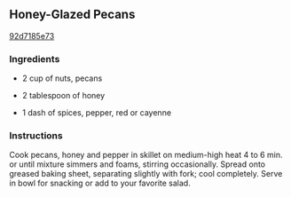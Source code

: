 ## Honey-Glazed Pecans

[92d7185e73](http://www.kraftrecipes.com/recipes/honey-glazed-pecans-68997.aspx)

### Ingredients

 - 2 cup of nuts, pecans

 - 2 tablespoon of honey

 - 1 dash of spices, pepper, red or cayenne

### Instructions

Cook pecans, honey and pepper in skillet on medium-high heat 4 to 6 min. or until mixture simmers and foams, stirring occasionally. Spread onto greased baking sheet, separating slightly with fork; cool completely. Serve in bowl for snacking or add to your favorite salad.